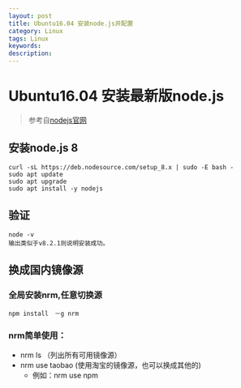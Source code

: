 ```yaml
---
layout: post
title: Ubuntu16.04 安装node.js并配置
category: Linux
tags: Linux
keywords:
description:
---
```


# Ubuntu16.04 安装最新版node.js
> 参考自[nodejs官网](https://nodejs.org/en/download/package-manager/#debian-and-ubuntu-based-linux-distributions)

## 安装node.js 8

	curl -sL https://deb.nodesource.com/setup_8.x | sudo -E bash -
	sudo apt update
	sudo apt upgrade
	sudo apt install -y nodejs

## 验证

	node -v
	输出类似于v8.2.1则说明安装成功。

## 换成国内镜像源

### 全局安装nrm,任意切换源
	npm install　－g nrm
### nrm简单使用：

* nrm ls （列出所有可用镜像源）
* nrm use taobao (使用淘宝的镜像源，也可以换成其他的)
	* 例如：nrm use npm

